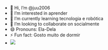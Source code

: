 - 👋 Hi, I’m @juu2006
- 👀 I’m interested in aprender
- 🌱 I’m currently learning tecnologia e robótica
- 💞️ I’m looking to collaborate on socialmente
- 😄 Pronouns: Ela-Dela
- ⚡ Fun fact: Gosto muito de dormir
- ![](https://media1.tenor.com/m/C1QLgVdiRgAAAAAd/so-sleepy.gif)

<!---
juu2006/juu2006 is a ✨ special ✨ repository because its `README.md` (this file) appears on your GitHub profile.
You can click the Preview link to take a look at your changes.
--->
